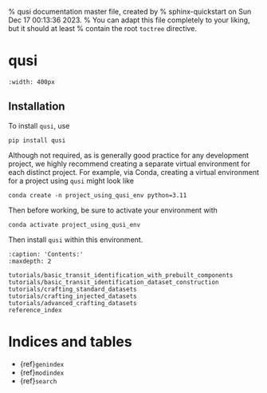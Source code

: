 % qusi documentation master file, created by
% sphinx-quickstart on Sun Dec 17 00:13:36 2023.
% You can adapt this file completely to your liking, but it should at least
% contain the root `toctree` directive.

# qusi

```{image} qusi_robot_with_telescope.png
:width: 400px
```

## Installation

To install `qusi`, use

```shell
pip install qusi
```

Although not required, as is generally good practice for any development project, we highly recommend creating a separate virtual environment for each distinct project. For example, via Conda, creating a virtual environment for a project using `qusi` might look like

```
conda create -n project_using_qusi_env python=3.11
```

Then before working, be sure to activate your environment with

```shell
conda activate project_using_qusi_env
```

Then install `qusi` within this environment.

```{toctree}
:caption: 'Contents:'
:maxdepth: 2

tutorials/basic_transit_identification_with_prebuilt_components
tutorials/basic_transit_identification_dataset_construction
tutorials/crafting_standard_datasets
tutorials/crafting_injected_datasets
tutorials/advanced_crafting_datasets
reference_index
```

# Indices and tables

- {ref}`genindex`
- {ref}`modindex`
- {ref}`search`
